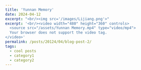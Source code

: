 ```yaml
---
title: 'Yunnan Memory'
date: 2024-04-12
excerpt: "<br/><img src='/images/Lijiang.png'>"
excerpt: '<br/><video width="480" height="360" controls>
  <source src="/assets/Yunnan Memory.mp4" type="video/mp4">
  Your browser does not support the video tag.
</video>'
permalink: /posts/20124/04/blog-post-2/
tags:
  - cool posts
  - category1
  - category2
---
```



